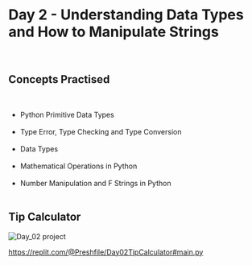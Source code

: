 <h1>Day 2 - Understanding Data Types and How to Manipulate Strings</h1>
<br>
<h2>Concepts Practised</h2>
<br>
<ul>
<li>Python Primitive Data Types</li><br>
<li>Type Error, Type Checking and Type Conversion</li><br>
<li>Data Types</li><br>
<li>Mathematical Operations in Python</li><br>
<li>Number Manipulation and F Strings in Python</li><br>
</ul>

<h2>Tip Calculator</h2>

![Day_02 project](https://user-images.githubusercontent.com/79994012/197403817-0466c39c-4fbd-4420-a723-f073702f76a6.gif)


<a href="https://replit.com/@Preshfile/Day02TipCalculator#main.py" target="_blank">https://replit.com/@Preshfile/Day02TipCalculator#main.py</a>
